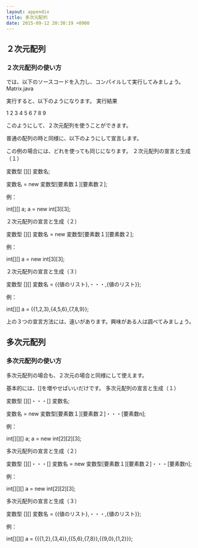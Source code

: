 ```yaml
---
layout: appendix
title: 多次元配列
date: 2015-09-12 20:30:19 +0900
---
```



２次元配列
------------------
### ２次元配列の使い方

では、以下のソースコードを入力し、コンパイルして実行してみましょう。
Matrix.java

実行すると、以下のようになります。
 実行結果

1 2 3
 4 5 6
 7 8 9

このようにして、２次元配列を使うことができます。

普通の配列の時と同様に、以下のようにして宣言します。

この例の場合には、どれを使っても同じになります。
 ２次元配列の宣言と生成（１）

変数型 [][] 変数名;

変数名 = new 変数型[要素数１][要素数２];

例：

int[][] a;
 a = new int[3][3];

２次元配列の宣言と生成（２）

変数型 [][] 変数名 = new 変数型[要素数１][要素数２];

例：

int[][] a = new int[3][3];

２次元配列の宣言と生成（３）

変数型 [][] 変数名 = \{\{値のリスト\},・・・,\{値のリスト\}\};

例：

int[][] a = \{\{1,2,3\},\{4,5,6\},\{7,8,9\}\};

上の３つの宣言方法には、違いがあります。興味がある人は調べてみましょう。

多次元配列
------------------
### 多次元配列の使い方

多次元配列の場合も、２次元の場合と同様にして使えます。

基本的には、[]を増やせばいいだけです。
 多次元配列の宣言と生成（１）

変数型 [][]・・・[] 変数名;

変数名 = new 変数型[要素数１][要素数２]・・・[要素数n];

例：

int[][][] a;
 a = new int[2][2][3];

多次元配列の宣言と生成（２）

変数型 [][]・・・[] 変数名 = new 変数型[要素数１][要素数２]・・・[要素数n];

例：

int[][][] a = new int[2][2][3];

多次元配列の宣言と生成（３）

変数型 [][] 変数名 = \{\{値のリスト\},・・・,\{値のリスト\}\};

例：

int[][][] a = \{\{\{1,2\},\{3,4\}\},\{\{5,6\},\{7,8\}\},\{\{9,0\},\{1,2\}\}\};
